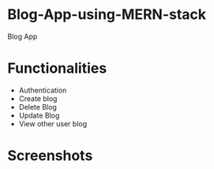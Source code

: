 # Blog-App-using-MERN-stack
Blog App 

# Functionalities 
- Authentication 
- Create blog
- Delete Blog
- Update Blog
- View other user blog

# Screenshots

